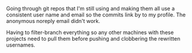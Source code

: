 Going through git repos that I'm still using and making them all use a consistent user name and email so the commits link by to my profile.
The anonymous noreply email didn't work.

Having to filter-branch everything so any other machines with these projects need to pull them before pushing and clobbering the rewritten usernames.
